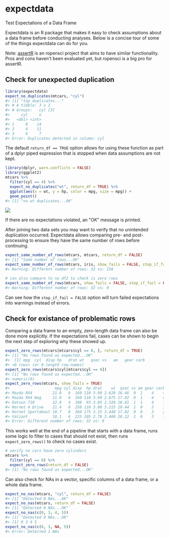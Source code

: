 # expectdata
Test Expectations of a Data Frame

Expectdata is an R package that makes it easy to check assumptions about a data frame before conducting analyses. Below is a concise tour of some of the things expectdata can do for you.

Note: [assertR](https://github.com/ropensci/assertr) is an ropensci project that aims to have similar functionality. Pros and cons haven't been evaluated yet, but ropensci is a big pro for assertR.

Check for unexpected duplication
--------------------------------

``` r
library(expectdata)
expect_no_duplicates(mtcars, "cyl")
#> [1] "top duplicates..."
#> # A tibble: 3 x 2
#> # Groups:   cyl [3]
#>     cyl     n
#>   <dbl> <int>
#> 1     8    14
#> 2     4    11
#> 3     6     7
#> Error: Duplicates detected in column: cyl
```

The default `return_df == TRUE` option allows for using these function as part of a dplyr piped expression that is stopped when data assumptions are not kept.

``` r
library(dplyr, warn.conflicts = FALSE)
library(ggplot2)
mtcars %>% 
  filter(cyl == 4) %>% 
  expect_no_duplicates("wt", return_df = TRUE) %>% 
  ggplot(aes(x = wt, y = hp, color = mpg, size = mpg)) +
  geom_point()
#> [1] "no wt duplicates...OK"
```

![](https://dgarmat.github.io/images/no_dupes_20191021.png)

If there are no expectations violated, an "OK" message is printed.

After joining two data sets you may want to verify that no unintended duplication occurred. Expectdata allows comparing pre- and post- processing to ensure they have the same number of rows before continuing.

``` r
expect_same_number_of_rows(mtcars, mtcars, return_df = FALSE)
#> [1] "Same number of rows...OK"
expect_same_number_of_rows(mtcars, iris, show_fails = FALSE, stop_if_fail = FALSE, return_df = FALSE)
#> Warning: Different number of rows: 32 vs: 150

# can also compare to no df2 to check is zero rows
expect_same_number_of_rows(mtcars, show_fails = FALSE, stop_if_fail = FALSE, return_df = FALSE) 
#> Warning: Different number of rows: 32 vs: 0
```

Can see how the `stop_if_fail = FALSE` option will turn failed expectations into warnings instead of errors.

Check for existance of problematic rows
---------------------------------------

Comparing a data frame to an empty, zero-length data frame can also be done more explicitly. If the expectations fail, cases can be shown to begin the next step of exploring why these showed up.

``` r
expect_zero_rows(mtcars[mtcars$cyl == 0, ], return_df = TRUE)
#> [1] "No rows found as expected...OK"
#>  [1] mpg  cyl  disp hp   drat wt   qsec vs   am   gear carb
#> <0 rows> (or 0-length row.names)
expect_zero_rows(mtcars$cyl[mtcars$cyl == 0])
#> [1] "No rows found as expected...OK"
#> numeric(0)
expect_zero_rows(mtcars, show_fails = TRUE)
#>                    mpg cyl disp  hp drat    wt  qsec vs am gear carb
#> Mazda RX4         21.0   6  160 110 3.90 2.620 16.46  0  1    4    4
#> Mazda RX4 Wag     21.0   6  160 110 3.90 2.875 17.02  0  1    4    4
#> Datsun 710        22.8   4  108  93 3.85 2.320 18.61  1  1    4    1
#> Hornet 4 Drive    21.4   6  258 110 3.08 3.215 19.44  1  0    3    1
#> Hornet Sportabout 18.7   8  360 175 3.15 3.440 17.02  0  0    3    2
#> Valiant           18.1   6  225 105 2.76 3.460 20.22  1  0    3    1
#> Error: Different number of rows: 32 vs: 0
```

This works well at the end of a pipeline that starts with a data frame, runs some logic to filter to cases that should not exist, then runs `expect_zero_rows()` to check no cases exist.

``` r
# verify no cars have zero cylindars
mtcars %>% 
  filter(cyl == 0) %>% 
  expect_zero_rows(return_df = FALSE)
#> [1] "No rows found as expected...OK"
```

Can also check for NAs in a vector, specific columns of a data frame, or a whole data frame.

``` r
expect_no_nas(mtcars, "cyl", return_df = FALSE)
#> [1] "Detected 0 NAs...OK"
expect_no_nas(mtcars, return_df = FALSE)
#> [1] "Detected 0 NAs...OK"
expect_no_nas(c(0, 3, 4, 5))
#> [1] "Detected 0 NAs...OK"
#> [1] 0 3 4 5
expect_no_nas(c(0, 3, NA, 5))
#> Error: Detected 1 NAs
```
